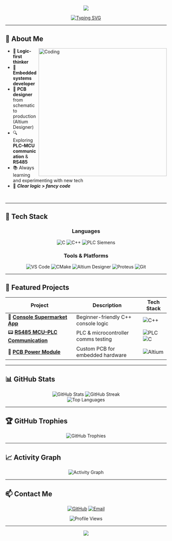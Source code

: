 # <!-- Banner -->
<p align="center">
  <img src="https://capsule-render.vercel.app/api?type=waving&color=0:ff6b9d,100:c44569&height=200&section=header&text=Penny%20Dev&fontSize=50&fontColor=ffffff&fontAlignY=35&animation=fadeIn&desc=Embedded%20Developer%20%7C%20PCB%20Designer%20%7C%20PLC%20Programming%20%7C%20C%2FC%2B%2B%20Enthusiast&descAlignY=55&descAlign=50" />
</p>

<div align="center">

[![Typing SVG](https://readme-typing-svg.herokuapp.com?font=Fira+Code&pause=1000&color=c44569&center=true&vCenter=true&width=435&lines=Logic-first+thinker;Embedded+systems+developer;PCB+designer;PLC+Programming+Specialist;Always+learning+new+tech)](https://git.io/typing-svg)

</div>

---

## 👋 About Me

<img align="right" alt="Coding" width="400" src="https://media.giphy.com/media/qgQUggAC3Pfv687qPC/giphy.gif">

- 🧠 **Logic-first thinker** 
- 🔧 **Embedded systems developer**
- 📐 **PCB designer** from schematic to production (Altium Designer)
- 🔍 Exploring **PLC–MCU communication** & **RS485**
- 📚 Always learning and experimenting with new tech
- 🎯 ***Clear logic > fancy code***

<br clear="right"/>

---

## 🧰 Tech Stack

<div align="center">

### **Languages**
![C](https://img.shields.io/badge/C-00599C?style=for-the-badge&logo=c&logoColor=white)
![C++](https://img.shields.io/badge/C++-004482?style=for-the-badge&logo=cplusplus&logoColor=white)
![PLC Siemens](https://img.shields.io/badge/PLC%20Siemens-009999?style=for-the-badge&logo=siemens&logoColor=white)

### **Tools & Platforms**
![VS Code](https://img.shields.io/badge/VS%20Code-007ACC?style=for-the-badge&logo=visualstudiocode&logoColor=white)
![CMake](https://img.shields.io/badge/CMake-064F8C?style=for-the-badge&logo=cmake&logoColor=white)
![Altium Designer](https://img.shields.io/badge/Altium%20Designer-A5915F?style=for-the-badge&logo=altiumdesigner&logoColor=white)
![Proteus](https://img.shields.io/badge/Proteus-1C1C1C?style=for-the-badge)
![Git](https://img.shields.io/badge/Git-F05032?style=for-the-badge&logo=git&logoColor=white)

</div>

---

## 📌 Featured Projects

<div align="center">

| Project | Description | Tech Stack |
|---------|-------------|-----------|
| 🛒 **[Console Supermarket App](https://github.com/tinybutpenny/Console-Supermarket)** | Beginner-friendly C++ console logic | ![C++](https://img.shields.io/badge/C++-004482?style=flat-square&logo=cplusplus&logoColor=white) |
| 📟 **[RS485 MCU–PLC Communication](https://github.com/tinybutpenny/RS485-MCU-PLC)** | PLC & microcontroller comms testing | ![PLC](https://img.shields.io/badge/PLC-009999?style=flat-square) ![C](https://img.shields.io/badge/C-00599C?style=flat-square&logo=c&logoColor=white) |
| 🔌 **[PCB Power Module](https://github.com/tinybutpenny/PCB-Power-Module)** | Custom PCB for embedded hardware | ![Altium](https://img.shields.io/badge/Altium-A5915F?style=flat-square) |

</div>

---

## 📊 GitHub Stats

<div align="center">
  <img src="https://github-readme-stats.vercel.app/api?username=tinybutpenny&show_icons=true&theme=gradient&hide_border=true&bg_color=ff6b9d,c44569" alt="GitHub Stats" />
  <img src="https://github-readme-streak-stats.herokuapp.com/?user=tinybutpenny&theme=gradient&hide_border=true&background=ff6b9d,c44569" alt="GitHub Streak" />
</div>

<div align="center">
  <img src="https://github-readme-stats.vercel.app/api/top-langs/?username=tinybutpenny&layout=compact&theme=gradient&hide_border=true&bg_color=ff6b9d,c44569" alt="Top Languages" />
</div>

---

## 🏆 GitHub Trophies

<div align="center">
  <img src="https://github-profile-trophy.vercel.app/?username=tinybutpenny&theme=darkhub&no-frame=true&no-bg=false&margin-w=4&row=1&column=6" alt="GitHub Trophies" />
</div>

---

## 📈 Activity Graph

<div align="center">
  <img src="https://github-readme-activity-graph.vercel.app/graph?username=tinybutpenny&custom_title=Penny's%20Contribution%20Graph&bg_color=1a1b27&color=ff6b9d&line=c44569&point=ffffff&area=true&hide_border=true" alt="Activity Graph" />
</div>

---

## 📫 Contact Me

<div align="center">

[![GitHub](https://img.shields.io/badge/GitHub-tinybutpenny-black?style=for-the-badge&logo=github)](https://github.com/tinybutpenny)
[![Email](https://img.shields.io/badge/Email-duongthang090803%40gmail.com-red?style=for-the-badge&logo=gmail)](mailto:duongthang090803@gmail.com)

</div>

<div align="center">
  <img src="https://komarev.com/ghpvc/?username=tinybutpenny&label=Profile%20views&color=c44569&style=flat" alt="Profile Views" />
</div>

---

<!-- Footer -->
<p align="center">
  <img src="https://capsule-render.vercel.app/api?type=waving&color=0:ff6b9d,100:c44569&height=100&section=footer" />
</p>